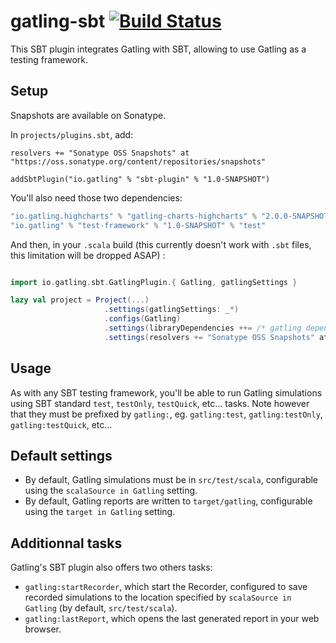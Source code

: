# gatling-sbt   [![Build Status](https://travis-ci.org/gatling/gatling-sbt.png?branch=master)](https://travis-ci.org/gatling/gatling-sbt)


This SBT plugin integrates Gatling with SBT, allowing to use Gatling as a testing framework.

## Setup 

Snapshots are available on Sonatype.

In `projects/plugins.sbt`, add: 

    resolvers += "Sonatype OSS Snapshots" at "https://oss.sonatype.org/content/repositories/snapshots"

    addSbtPlugin("io.gatling" % "sbt-plugin" % "1.0-SNAPSHOT")
    
You'll also need those two dependencies:

```scala
"io.gatling.highcharts" % "gatling-charts-highcharts" % "2.0.0-SNAPSHOT" % "test"
"io.gatling" % "test-framework" % "1.0-SNAPSHOT" % "test"
```

And then, in your `.scala` build (this currently doesn't work with `.sbt` files, this limitation will be dropped ASAP) :

```scala

import io.gatling.sbt.GatlingPlugin.{ Gatling, gatlingSettings }

lazy val project = Project(...)
                     .settings(gatlingSettings: _*)
				     .configs(Gatling)
				     .settings(libraryDependencies ++= /* gatling dependencies */)
				     .settings(resolvers += "Sonatype OSS Snapshots" at "https://oss.sonatype.org/content/repositories/snapshots")

```

## Usage 

As with any SBT testing framework, you'll be able to run Gatling simulations using SBT standard `test`, `testOnly`, `testQuick`, etc... tasks. Note however that they must be prefixed by `gatling:`, eg. `gatling:test`, `gatling:testOnly`, `gatling:testQuick`, etc...

## Default settings 

* By default, Gatling simulations must be in `src/test/scala`, configurable using the `scalaSource in Gatling` setting.
* By default, Gatling reports are written to `target/gatling`, configurable using the `target in Gatling` setting.
 
## Additionnal tasks

Gatling's SBT plugin also offers two others tasks:

* `gatling:startRecorder`, which start the Recorder, configured to save recorded simulations to the location specified by `scalaSource in Gatling` (by default, `src/test/scala`).
* `gatling:lastReport`, which opens the last generated report in your web browser.
